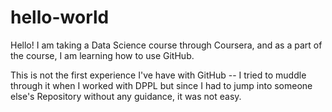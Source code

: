 # hello-world

Hello!  I am taking a Data Science course through Coursera, and as a part of the course, I am learning how to use GitHub.

This is not the first experience I've have with GitHub -- I tried to muddle through it when I worked with DPPL but since I had to jump into someone else's Repository without any guidance, it was not easy.

